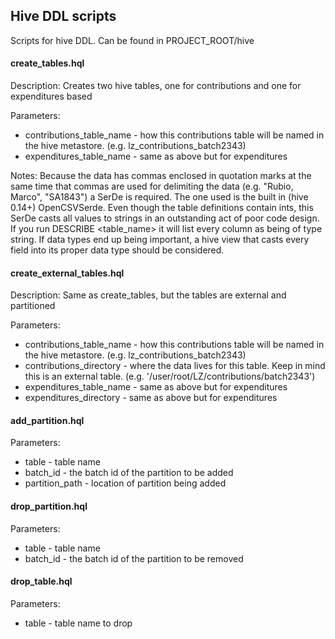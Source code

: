 ## Hive DDL scripts
Scripts for hive DDL. Can be found in PROJECT_ROOT/hive

#### create_tables.hql
Description: Creates two hive tables, one for contributions and one for expenditures based

Parameters:
* contributions_table_name - how this contributions table will be named in the hive metastore. (e.g. lz_contributions_batch2343)
* expenditures_table_name - same as above but for expenditures

Notes: Because the data has commas enclosed in quotation marks at the same time that commas are used for delimiting the data (e.g. "Rubio, Marco", "SA1843")
a SerDe is required. The one used is the built in (hive 0.14+) OpenCSVSerde. Even though the table definitions contain ints, this SerDe casts all values
to strings in an outstanding act of poor code design. If you run DESCRIBE <table_name> it will list every column as being of type string. If data types
end up being important, a hive view that casts every field into its proper data type should be considered.

#### create_external_tables.hql
Description: Same as create_tables, but the tables are external and partitioned

Parameters:
* contributions_table_name - how this contributions table will be named in the hive metastore. (e.g. lz_contributions_batch2343)
* contributions_directory - where the data lives for this table. Keep in mind this is an external table. (e.g. '/user/root/LZ/contributions/batch2343')
* expenditures_table_name - same as above but for expenditures
* expenditures_directory - same as above but for expenditures

#### add_partition.hql
Parameters:
* table - table name
* batch_id - the batch id of the partition to be added 
* partition_path - location of partition being added

#### drop_partition.hql
Parameters:
* table - table name
* batch_id - the batch id of the partition to be removed

#### drop_table.hql
Parameters:
* table - table name to drop
